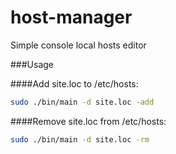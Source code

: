 # host-manager
Simple console local hosts editor

###Usage

####Add site.loc to /etc/hosts:
```bash
sudo ./bin/main -d site.loc -add
```

####Remove site.loc from /etc/hosts:
```bash
sudo ./bin/main -d site.loc -rm
```